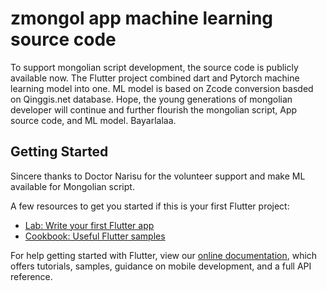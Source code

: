 # zmongol app machine learning source code

To support mongolian script development, the source code is publicly available now. The Flutter project combined dart and Pytorch machine learning model into one. ML model is based on Zcode conversion basded on Qinggis.net database. Hope, the young generations of mongolian developer will continue and further flourish the mongolian script, App source code, and ML model. Bayarlalaa.  

## Getting Started

Sincere thanks to Doctor Narisu for the volunteer support and make ML available for Mongolian script. 

A few resources to get you started if this is your first Flutter project:

- [Lab: Write your first Flutter app](https://flutter.dev/docs/get-started/codelab)
- [Cookbook: Useful Flutter samples](https://flutter.dev/docs/cookbook)

For help getting started with Flutter, view our
[online documentation](https://flutter.dev/docs), which offers tutorials,
samples, guidance on mobile development, and a full API reference.

